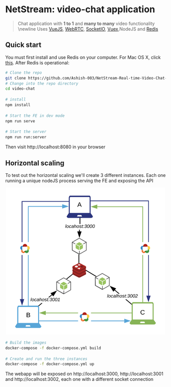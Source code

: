 # NetStream: video-chat application
> Chat application with **1 to 1** and **many to many** video functionality
\newline
> Uses [VueJS](https://vuejs.org),  [WebRTC](https://webrtc.org/start/),  [SocketIO](https://socket.io), [Vuex](https://vuex.vuejs.org),NodeJS and [Redis](https://github.com/NodeRedis/node_redis)

## Quick start
You must first install and use Redis on your computer. For Mac OS X, click [this](https://medium.com/@petehouston/install-and-config-redis-on-mac-os-x-via-homebrew-eb8df9a4f298). After Redis is operational:

```bash
# Clone the repo
git clone https://github.com/Ashish-003/NetStream-Real-time-Video-Chat-Application.git
# Change into the repo directory
cd video-chat

# install
npm install 

# Start the FE in dev mode
npm run serve

# Start the server
npm run run:server

```
Then visit http://localhost:8080 in your browser

## Horizontal scaling
To test out the horizontal scaling we'll create 3 different instances. Each one running a unique nodeJS process serving the FE and exposing the API

<p align="center">
  <img src="https://github.com/Ashish-003/NetStream-Real-time-Video-Chat-Application/blob/master/src/assets/local_env.png" alt="scaling" width="500" height="460"/>
</p>


```bash
# Build the images
docker-compose -f docker-compose.yml build

# Create and run the three instances
docker-compose -f docker-compose.yml up

```

The webapp will be exposed on http://localhost:3000, http://localhost:3001 and http://localhost:3002, each one with a different socket connection


